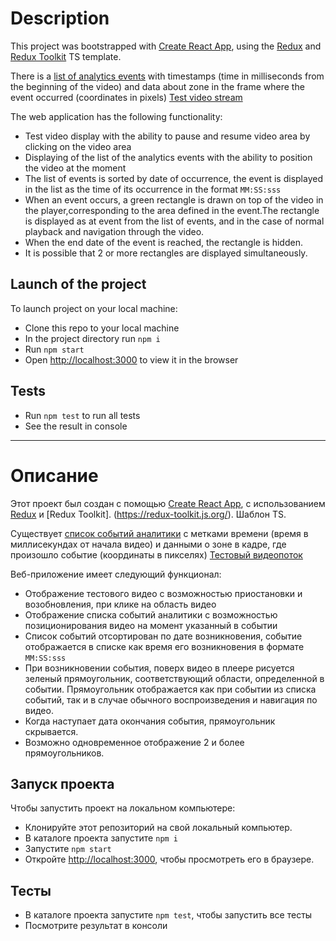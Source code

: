 # Description

This project was bootstrapped with [Create React App](https://github.com/facebook/create-react-app), using the [Redux](https://redux.js.org/) and [Redux Toolkit](https://redux-toolkit.js.org/) TS template.

There is a [list of analytics events](http://www.mocky.io/v2/5e60c5f53300005fcc97bbdd)  with timestamps (time in milliseconds from the beginning of the video) and data about zone in the frame where the event occurred (coordinates in pixels)
[Test video stream](http://commondatastorage.googleapis.com/gtv-videos-bucket/sample/BigBuckBunny.mp4)

The web application has the following functionality:
- Test video display with the ability to pause and resume video area by clicking on the video area
- Displaying of the list of the analytics events with the ability to position the video at the moment
- The list of events is sorted by date of occurrence, the event is displayed in the list as the time of its occurrence in the format `MM:SS:sss`
- When an event occurs, a green rectangle is drawn on top of the video in the player,corresponding to the area defined in the event.The rectangle is displayed as at event from the list of events, and in the case of normal playback and navigation through the video. 
- When the end date of the event is reached, the rectangle is hidden.
- It is possible that 2 or more rectangles are displayed simultaneously.

## Launch of the project

To launch project on your local machine:

- Clone this repo to your local machine
- In the project directory run `npm i`
- Run `npm start`
- Open [http://localhost:3000](http://localhost:3000) to view it in the browser

## Tests

- Run `npm test` to run all tests
- See the result in console

---
# Описание

Этот проект был создан с помощью [Create React App](https://github.com/facebook/create-react-app), с использованием [Redux](https://redux.js.org/) и [Redux Toolkit]. (https://redux-toolkit.js.org/). Шаблон TS.

Существует [список событий аналитики](http://www.mocky.io/v2/5e60c5f53300005fcc97bbdd) с метками времени (время в миллисекундах от начала видео) и данными о зоне в кадре, где произошло событие (координаты в пикселях)
[Тестовый видеопоток](http://commondatastorage.googleapis.com/gtv-videos-bucket/sample/BigBuckBunny.mp4)

Веб-приложение имеет следующий функционал:
- Отображение тестового видео с возможностью приостановки и возобновления, при клике на область видео
- Отображение списка событий аналитики с возможностью позиционирования видео на момент указанный в событии
- Список событий отсортирован по дате возникновения, событие отображается в списке как время его возникновения в формате `MM:SS:sss`
- При возникновении события, поверх видео в плеере рисуется зеленый прямоугольник, соответствующий области, определенной в событии. Прямоугольник отображается как при событии из списка событий, так и в случае обычного воспроизведения и навигация по видео.
- Когда наступает дата окончания события, прямоугольник скрывается.
- Возможно одновременное отображение 2 и более прямоугольников.

## Запуск проекта

Чтобы запустить проект на локальном компьютере:

- Клонируйте этот репозиторий на свой локальный компьютер.
- В каталоге проекта запустите `npm i`
- Запустите `npm start`
- Откройте [http://localhost:3000](http://localhost:3000), чтобы просмотреть его в браузере.

## Тесты

- В каталоге проекта запустите  `npm test`, чтобы запустить все тесты
- Посмотрите результат в консоли
